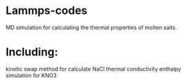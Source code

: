 # Lammps-codes
MD simulation for calculating the thermal properties of molten salts.
# Including:
kinetic swap method for calculate NaCl thermal conductivity
enthalpy simulation for KNO3
